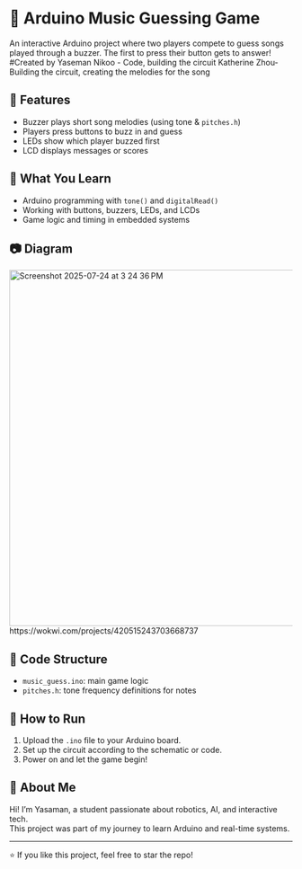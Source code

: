 # 🎵 Arduino Music Guessing Game

An interactive Arduino project where two players compete to guess songs played through a buzzer. The first to press their button gets to answer!
#Created by 
Yaseman Nikoo - Code, building the circuit
Katherine Zhou- Building the circuit, creating the melodies for the song

## 🔧 Features
- Buzzer plays short song melodies (using tone & `pitches.h`)
- Players press buttons to buzz in and guess
- LEDs show which player buzzed first
- LCD displays messages or scores 

## 🧠 What You Learn
- Arduino programming with `tone()` and `digitalRead()`
- Working with buttons, buzzers, LEDs, and LCDs
- Game logic and timing in embedded systems

## 📷 Diagram
<img width="529" height="634" alt="Screenshot 2025-07-24 at 3 24 36 PM" src="https://github.com/user-attachments/assets/4bac3149-b65e-4221-9db4-b2f303c67363" />
https://wokwi.com/projects/420515243703668737


## 📄 Code Structure
- `music_guess.ino`: main game logic
- `pitches.h`: tone frequency definitions for notes

## 🚀 How to Run
1. Upload the `.ino` file to your Arduino board.
2. Set up the circuit according to the schematic or code.
3. Power on and let the game begin!

## 🙋 About Me
Hi! I’m Yasaman, a student passionate about robotics, AI, and interactive tech.  
This project was part of my journey to learn Arduino and real-time systems.

---

⭐️ If you like this project, feel free to star the repo!
